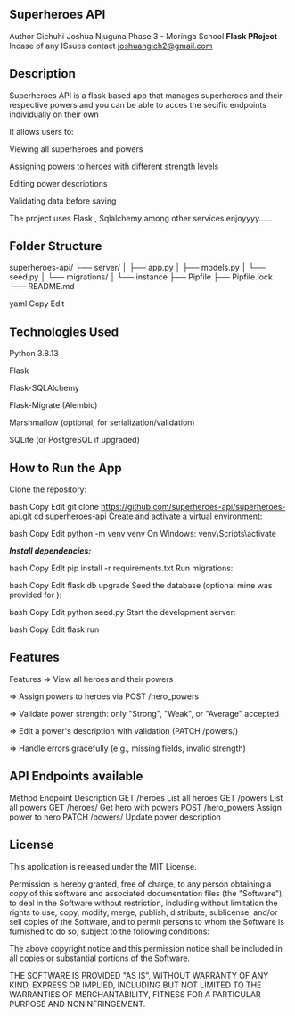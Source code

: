 ## Superheroes API
Author Gichuhi Joshua Njuguna Phase 3 - Moringa School 
****Flask PRoject****
Incase of any ISsues  contact 
joshuangich2@gmail.com
## Description
Superheroes API is a flask based app that manages superheroes and their respective powers and you can be able to acces the secific endpoints individually on their own

It allows users to:

Viewing all superheroes and powers

Assigning powers to heroes with different strength levels

Editing power descriptions

Validating data before saving

The project uses Flask , Sqlalchemy among other services enjoyyyy......

## Folder Structure 
superheroes-api/
├── server/
│   ├── app.py
│   ├── models.py
│   └── seed.py
│   └── migrations/
│   └── instance
├── Pipfile
├── Pipfile.lock
└── README.md


yaml Copy Edit

## Technologies Used
Python 3.8.13

Flask

Flask-SQLAlchemy

Flask-Migrate (Alembic)

Marshmallow (optional, for serialization/validation)

SQLite (or PostgreSQL if upgraded)


## How to Run the App
Clone the repository:

bash
Copy
Edit
git clone https://github.com/superheroes-api/superheroes-api.git
cd superheroes-api
Create and activate a virtual environment:

bash
Copy
Edit
python -m venv venv
On Windows: venv\Scripts\activate

***Install dependencies:***

bash
Copy
Edit
pip install -r requirements.txt
Run migrations:

bash
Copy
Edit
flask db upgrade
Seed the database (optional mine was provided for ):

bash
Copy
Edit
python seed.py
Start the development server:

bash
Copy
Edit
flask run

## Features
 Features
=> View all heroes and their powers

=> Assign powers to heroes via POST /hero_powers

=> Validate power strength: only "Strong", "Weak", or "Average" accepted

=> Edit a power's description with validation (PATCH /powers/<id>)

=> Handle errors gracefully (e.g., missing fields, invalid strength)

## API Endpoints available
Method	Endpoint	Description
GET	/heroes	List all heroes
GET	/powers	List all powers
GET	/heroes/<id>	Get hero with powers
POST	/hero_powers	Assign power to hero
PATCH	/powers/<id>	Update power description



## License
This application is released under the MIT License.

Permission is hereby granted, free of charge, to any person obtaining a copy of this software and associated documentation files (the "Software"), to deal in the Software without restriction, including without limitation the rights to use, copy, modify, merge, publish, distribute, sublicense, and/or sell copies of the Software, and to permit persons to whom the Software is furnished to do so, subject to the following conditions:

The above copyright notice and this permission notice shall be included in all copies or substantial portions of the Software.

THE SOFTWARE IS PROVIDED "AS IS", WITHOUT WARRANTY OF ANY KIND, EXPRESS OR IMPLIED, INCLUDING BUT NOT LIMITED TO THE WARRANTIES OF MERCHANTABILITY, FITNESS FOR A PARTICULAR PURPOSE AND NONINFRINGEMENT.
